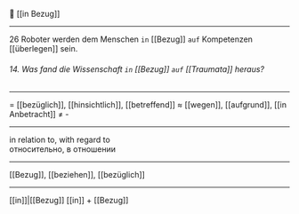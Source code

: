 🤔 [[in Bezug]]

---
26 Roboter werden dem Menschen `in` [[Bezug]] `auf` Kompetenzen [[überlegen]] sein.  

###### 14. Was fand die Wissenschaft `in` [[Bezug]] `auf` [[Traumata]] heraus?

---
= [[bezüglich]], [[hinsichtlich]], [[betreffend]]
≈ [[wegen]], [[aufgrund]], [[in Anbetracht]]
≠  -

---
in relation to, with regard to  
относительно, в отношении

---
[[Bezug]], [[beziehen]], [[bezüglich]]

---
[[in]]|[[Bezug]]
[[in]] + [[Bezug]]

